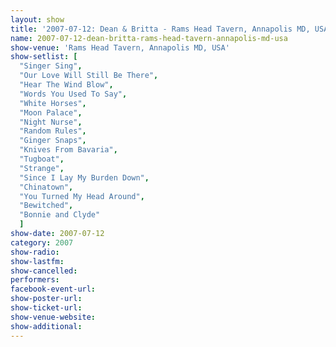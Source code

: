 ```yaml
---
layout: show
title: '2007-07-12: Dean & Britta - Rams Head Tavern, Annapolis MD, USA'
name: 2007-07-12-dean-britta-rams-head-tavern-annapolis-md-usa
show-venue: 'Rams Head Tavern, Annapolis MD, USA'
show-setlist: [
  "Singer Sing",
  "Our Love Will Still Be There",
  "Hear The Wind Blow",
  "Words You Used To Say",
  "White Horses",
  "Moon Palace",
  "Night Nurse",
  "Random Rules",
  "Ginger Snaps",
  "Knives From Bavaria",
  "Tugboat",
  "Strange",
  "Since I Lay My Burden Down",
  "Chinatown",
  "You Turned My Head Around",
  "Bewitched",
  "Bonnie and Clyde"
  ]
show-date: 2007-07-12
category: 2007
show-radio: 
show-lastfm: 
show-cancelled: 
performers: 
facebook-event-url: 
show-poster-url: 
show-ticket-url: 
show-venue-website: 
show-additional: 
---
```



